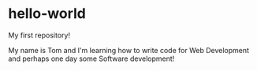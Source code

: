 # hello-world
My first repository!

My name is Tom and I'm learning how to write code for Web Development and perhaps one day some Software development!
